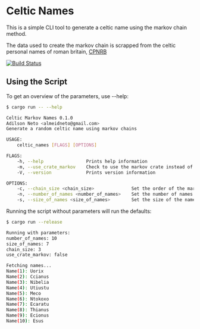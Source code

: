 # Celtic Names
This is a simple CLI tool to generate a celtic name using
the markov chain method.

The data used to create the markov chain is scrapped from the
celtic personal names of roman britain, [CPNRB](https://www.asnc.cam.ac.uk/personalnames/)

[![Build Status](https://dev.azure.com/almeidneto/almeidneto/_apis/build/status/aaneto.celtic-names?branchName=master)](https://dev.azure.com/almeidneto/almeidneto/_build/latest?definitionId=1&branchName=master)

## Using the Script

To get an overview of the parameters, use --help:

```bash
$ cargo run -- --help

Celtic Markov Names 0.1.0
Adilson Neto <almeidneto@gmail.com>
Generate a random celtic name using markov chains

USAGE:
    celtic_names [FLAGS] [OPTIONS]

FLAGS:
    -h, --help                Prints help information
    -m, --use_crate_markov    Check to use the markov crate instead of this tool custom implementation
    -V, --version             Prints version information

OPTIONS:
    -c, --chain_size <chain_size>              Set the order of the markov chain to use on name generation
    -n, --number_of_names <number_of_names>    Set the number of names to generate
    -s, --size_of_names <size_of_names>        Set the size of the names to generate
```

Running the script without parameters will run the defaults:

```bash
$ cargo run --release

Running with parameters: 
number_of_names: 10
size_of_names: 7
chain_size: 3
use_crate_markov: false

Fetching names...
Name(1): Uorix
Name(2): Ccianus
Name(3): Nibelia
Name(4): Utiustu
Name(5): Meco
Name(6): Ntokoxo
Name(7): Ecaratu
Name(8): Thianus
Name(9): Ecionus
Name(10): Esus
```
